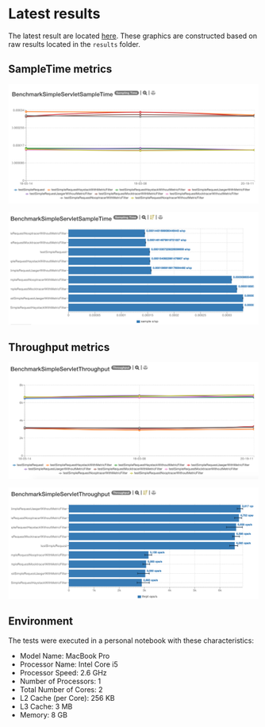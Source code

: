 # Latest results

The latest result are located [here](http://jmh.morethan.io/?sources=https://raw.githubusercontent.com/gsoria/opentracing-java-benchmark/master/opentracing-benchmark-java-servlet-filter/results/jmh-2019-03-25-18-05-14.json,https://raw.githubusercontent.com/gsoria/opentracing-java-benchmark/master/opentracing-benchmark-java-servlet-filter/results/jmh-2019-03-25-19-03-08.json,https://raw.githubusercontent.com/gsoria/opentracing-java-benchmark/master/opentracing-benchmark-java-servlet-filter/results/jmh-2019-03-25-20-19-11.json&topBar=Opentracing%20java%20servlet%20filter).
These graphics are constructed based on raw results located in the ``results`` folder.

## SampleTime metrics

![BenchmarkSimpleServletSampleTime-1](results-imgs/BenchmarkSimpleServletSampleTime.1.png)

![BenchmarkSimpleServletSampleTime-2](results-imgs/BenchmarkSimpleServletSampleTime.2.png)

## Throughput metrics

![BenchmarkSimpleServletThroughput-1](results-imgs/BenchmarkSimpleServletThroughput.1.png)

![BenchmarkSimpleServletThroughput-2](results-imgs/BenchmarkSimpleServletThroughput.2.png)


## Environment
The tests were executed in a personal notebook with these characteristics:

- Model Name:	MacBook Pro
- Processor Name:	Intel Core i5
- Processor Speed:	2.6 GHz
- Number of Processors:	1
- Total Number of Cores:	2
- L2 Cache (per Core):	256 KB
- L3 Cache:	3 MB
- Memory:	8 GB
